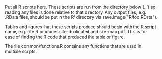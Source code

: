Put all R scripts here. These scripts are run from the directory below (../) so reading any files is done relative to that directory. Any output files, e.g. .RData files, should be put in the R/ directory via save.image("R/foo.RData"). 

Tables and figures that these scripts produce should begin with the R script name, e.g. site.R produces site-duplicated and site-map.pdf. This is for ease of finding the R code that produced the table or figure. 

The file common/functions.R contains any functions that are used in multiple scripts. 

